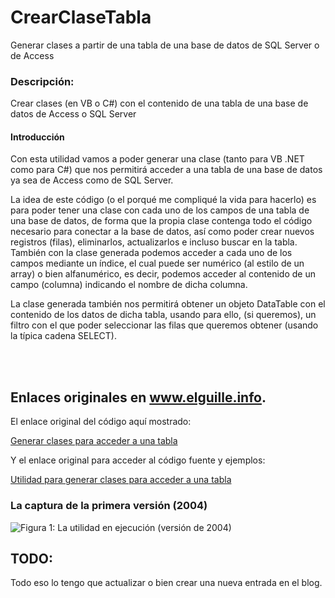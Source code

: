 # CrearClaseTabla
Generar clases a partir de una tabla de una base de datos de SQL Server o de Access
 
### Descripción:
Crear clases (en VB o C#) con el contenido de una tabla de una base de datos de Access o SQL Server

#### Introducción

Con esta utilidad vamos a poder generar una clase (tanto para VB .NET como para C#) que nos permitirá acceder a una tabla de una base de datos ya sea de Access como de SQL Server.

La idea de este código (o el porqué me compliqué la vida para hacerlo) es para poder tener una clase con cada uno de los campos de una tabla de una base de datos, de forma que la propia clase contenga todo el código necesario para conectar a la base de datos, así como poder crear nuevos registros (filas), eliminarlos, actualizarlos e incluso buscar en la tabla. También con la clase generada podemos acceder a cada uno de los campos mediante un índice, el cual puede ser numérico (al estilo de un array) o bien alfanumérico, es decir, podemos acceder al contenido de un campo (columna) indicando el nombre de dicha columna.

La clase generada también nos permitirá obtener un objeto DataTable con el contenido de los datos de dicha tabla, usando para ello, (si queremos), un filtro con el que poder seleccionar las filas que queremos obtener (usando la típica cadena SELECT).

<br>
<br>

## Enlaces originales en www.elguille.info.
 
El enlace original del código aquí mostrado:
 
[Generar clases para acceder a una tabla](https://www.elguille.info/net/adonet/crearclases/crearClases.asp)
 
Y el enlace original para acceder al código fuente y ejemplos:
 
[Utilidad para generar clases para acceder a una tabla](https://www.elguille.info/NEt/adonet/crearclases/crearclases_prog.htm)


### La captura de la primera versión (2004)

![Figura 1: La utilidad en ejecución (versión de 2004)](https://www.elguille.info/NEt/adonet/crearclases/crearClases01.png)

## TODO:
Todo eso lo tengo que actualizar o bien crear una nueva entrada en el blog.
 
